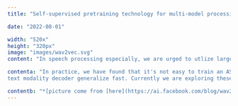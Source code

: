 ```yaml
---
title: "Self-supervised pretraining technology for multi-model processing"

date: "2022-08-01"

width: "520x"
height: "320px"
image: "images/wav2vec.svg"
content: "In speech processing especially, we are urged to utlize large scale unlabeled acoustic data. [Wav2vec 2.0](https://ai.facebook.com/blog/wav2vec-20-learning-the-structure-of-speech-from-raw-audio/) is set tackle that. It is trained by predicting high-level contextualized speech representations which can describe many different speech audio recordings and non-speech (we have verified its outstanding performance on [VAD](https://en.wikipedia.org/wiki/Voice_activity_detection)). What's more, low-resource languages can improve significantly with cross-lingual training. After the huge success of Wav2vec 2.0, many new methods to apply self-supervised learning to acoustic data come out, e.g. UniSpeech, HuBERT, WavLM, etc. Another line of works are pay attention to multi-model processing. Data2vec aims to bridge the gap between different self-supervised learning algorithms for images, speech, text or other modalities function, and develops a unified way to generate representations in a common feature space."

contenta: "In practice, we have found that it's not easy to train an ASR model with a train-from-scratch decoder. Multi-model self-supervised learning can help the
text modality decoder generalize fast. Currently we are exploring these technology for more possibilties. "

contentb: "*[picture come from [here](https://ai.facebook.com/blog/wav2vec-20-learning-the-structure-of-speech-from-raw-audio/)]*"
---
```


